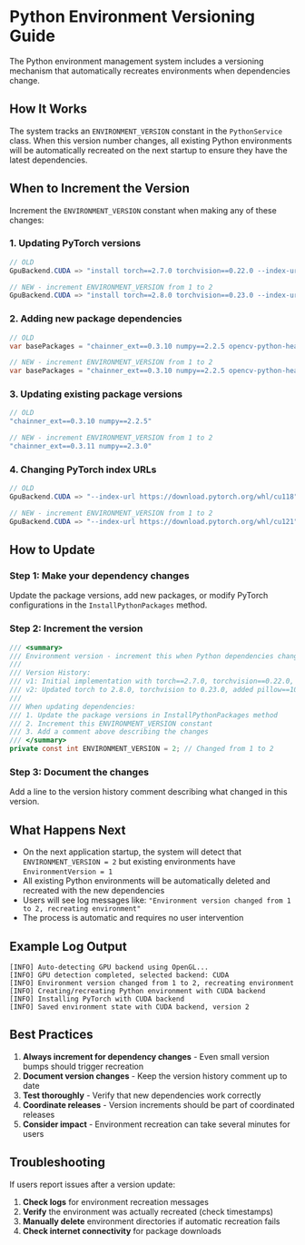 # Python Environment Versioning Guide

The Python environment management system includes a versioning mechanism that automatically recreates environments when dependencies change.

## How It Works

The system tracks an `ENVIRONMENT_VERSION` constant in the `PythonService` class. When this version number changes, all existing Python environments will be automatically recreated on the next startup to ensure they have the latest dependencies.

## When to Increment the Version

Increment the `ENVIRONMENT_VERSION` constant when making any of these changes:

### 1. **Updating PyTorch versions**
```csharp
// OLD
GpuBackend.CUDA => "install torch==2.7.0 torchvision==0.22.0 --index-url https://download.pytorch.org/whl/cu118"

// NEW - increment ENVIRONMENT_VERSION from 1 to 2
GpuBackend.CUDA => "install torch==2.8.0 torchvision==0.23.0 --index-url https://download.pytorch.org/whl/cu118"
```

### 2. **Adding new package dependencies**
```csharp
// OLD
var basePackages = "chainner_ext==0.3.10 numpy==2.2.5 opencv-python-headless==4.11.0.86";

// NEW - increment ENVIRONMENT_VERSION from 1 to 2
var basePackages = "chainner_ext==0.3.10 numpy==2.2.5 opencv-python-headless==4.11.0.86 pillow==10.1.0";
```

### 3. **Updating existing package versions**
```csharp
// OLD
"chainner_ext==0.3.10 numpy==2.2.5"

// NEW - increment ENVIRONMENT_VERSION from 1 to 2
"chainner_ext==0.3.11 numpy==2.3.0"
```

### 4. **Changing PyTorch index URLs**
```csharp
// OLD
GpuBackend.CUDA => "--index-url https://download.pytorch.org/whl/cu118"

// NEW - increment ENVIRONMENT_VERSION from 1 to 2
GpuBackend.CUDA => "--index-url https://download.pytorch.org/whl/cu121"
```

## How to Update

### Step 1: Make your dependency changes
Update the package versions, add new packages, or modify PyTorch configurations in the `InstallPythonPackages` method.

### Step 2: Increment the version
```csharp
/// <summary>
/// Environment version - increment this when Python dependencies change to force environment recreation.
/// 
/// Version History:
/// v1: Initial implementation with torch==2.7.0, torchvision==0.22.0, and base packages
/// v2: Updated torch to 2.8.0, torchvision to 0.23.0, added pillow==10.1.0
/// 
/// When updating dependencies:
/// 1. Update the package versions in InstallPythonPackages method
/// 2. Increment this ENVIRONMENT_VERSION constant
/// 3. Add a comment above describing the changes
/// </summary>
private const int ENVIRONMENT_VERSION = 2; // Changed from 1 to 2
```

### Step 3: Document the changes
Add a line to the version history comment describing what changed in this version.

## What Happens Next

- On the next application startup, the system will detect that `ENVIRONMENT_VERSION = 2` but existing environments have `EnvironmentVersion = 1`
- All existing Python environments will be automatically deleted and recreated with the new dependencies
- Users will see log messages like: `"Environment version changed from 1 to 2, recreating environment"`
- The process is automatic and requires no user intervention

## Example Log Output

```
[INFO] Auto-detecting GPU backend using OpenGL...
[INFO] GPU detection completed, selected backend: CUDA
[INFO] Environment version changed from 1 to 2, recreating environment
[INFO] Creating/recreating Python environment with CUDA backend
[INFO] Installing PyTorch with CUDA backend
[INFO] Saved environment state with CUDA backend, version 2
```

## Best Practices

1. **Always increment for dependency changes** - Even small version bumps should trigger recreation
2. **Document version changes** - Keep the version history comment up to date
3. **Test thoroughly** - Verify that new dependencies work correctly
4. **Coordinate releases** - Version increments should be part of coordinated releases
5. **Consider impact** - Environment recreation can take several minutes for users

## Troubleshooting

If users report issues after a version update:

1. **Check logs** for environment recreation messages
2. **Verify** the environment was actually recreated (check timestamps)
3. **Manually delete** environment directories if automatic recreation fails
4. **Check internet connectivity** for package downloads
